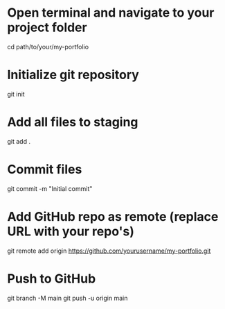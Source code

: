 # Open terminal and navigate to your project folder
cd path/to/your/my-portfolio

# Initialize git repository
git init

# Add all files to staging
git add .

# Commit files
git commit -m "Initial commit"

# Add GitHub repo as remote (replace URL with your repo's)
git remote add origin https://github.com/yourusername/my-portfolio.git

# Push to GitHub
git branch -M main
git push -u origin main
